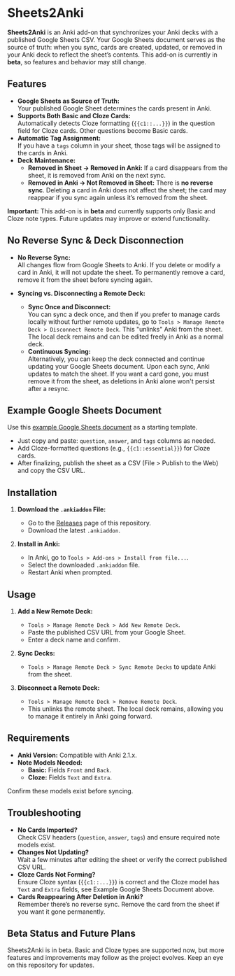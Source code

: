 # Sheets2Anki

**Sheets2Anki** is an Anki add-on that synchronizes your Anki decks with a published Google Sheets CSV. Your Google Sheets document serves as the source of truth: when you sync, cards are created, updated, or removed in your Anki deck to reflect the sheet’s contents. This add-on is currently in **beta**, so features and behavior may still change.

## Features

- **Google Sheets as Source of Truth:**  
  Your published Google Sheet determines the cards present in Anki.  
- **Supports Both Basic and Cloze Cards:**  
  Automatically detects Cloze formatting (`{{c1::...}}`) in the question field for Cloze cards. Other questions become Basic cards.  
- **Automatic Tag Assignment:**  
  If you have a `tags` column in your sheet, those tags will be assigned to the cards in Anki.  
- **Deck Maintenance:**  
  - **Removed in Sheet → Removed in Anki:** If a card disappears from the sheet, it is removed from Anki on the next sync.
  - **Removed in Anki → Not Removed in Sheet:** There is **no reverse sync**. Deleting a card in Anki does not affect the sheet; the card may reappear if you sync again unless it’s removed from the sheet.
  
**Important:** This add-on is in **beta** and currently supports only Basic and Cloze note types. Future updates may improve or extend functionality.

## No Reverse Sync & Deck Disconnection

- **No Reverse Sync:**  
  All changes flow from Google Sheets to Anki. If you delete or modify a card in Anki, it will not update the sheet. To permanently remove a card, remove it from the sheet before syncing again.
  
- **Syncing vs. Disconnecting a Remote Deck:**
  - **Sync Once and Disconnect:**  
    You can sync a deck once, and then if you prefer to manage cards locally without further remote updates, go to `Tools > Manage Remote Deck > Disconnect Remote Deck`. This "unlinks" Anki from the sheet. The local deck remains and can be edited freely in Anki as a normal deck.
  - **Continuous Syncing:**  
    Alternatively, you can keep the deck connected and continue updating your Google Sheets document. Upon each sync, Anki updates to match the sheet. If you want a card gone, you must remove it from the sheet, as deletions in Anki alone won't persist after a resync.

## Example Google Sheets Document

Use this [example Google Sheets document](https://docs.google.com/spreadsheets/d/1S97fZkuw1DctJhBB1yaiWiSh5grmNmY9Gp8KVPCpMfU/edit?usp=sharing) as a starting template.  
- Just copy and paste: `question`, `answer`, and `tags` columns as needed.
- Add Cloze-formatted questions (e.g., `{{c1::essential}}`) for Cloze cards.
- After finalizing, publish the sheet as a CSV (File > Publish to the Web) and copy the CSV URL.

## Installation

1. **Download the `.ankiaddon` File:**
   - Go to the [Releases](https://github.com/your-username/sheets2anki/releases) page of this repository.
   - Download the latest `.ankiaddon`.

2. **Install in Anki:**
   - In Anki, go to `Tools > Add-ons > Install from file...`.
   - Select the downloaded `.ankiaddon` file.
   - Restart Anki when prompted.

## Usage

1. **Add a New Remote Deck:**
   - `Tools > Manage Remote Deck > Add New Remote Deck`.
   - Paste the published CSV URL from your Google Sheet.
   - Enter a deck name and confirm.

2. **Sync Decks:**
   - `Tools > Manage Remote Deck > Sync Remote Decks` to update Anki from the sheet.

3. **Disconnect a Remote Deck:**
   - `Tools > Manage Remote Deck > Remove Remote Deck`.
   - This unlinks the remote sheet. The local deck remains, allowing you to manage it entirely in Anki going forward.

## Requirements

- **Anki Version:** Compatible with Anki 2.1.x.
- **Note Models Needed:**
  - **Basic:** Fields `Front` and `Back`.
  - **Cloze:** Fields `Text` and `Extra`.

Confirm these models exist before syncing.

## Troubleshooting

- **No Cards Imported?**  
  Check CSV headers (`question`, `answer`, `tags`) and ensure required note models exist.
- **Changes Not Updating?**  
  Wait a few minutes after editing the sheet or verify the correct published CSV URL.
- **Cloze Cards Not Forming?**  
  Ensure Cloze syntax (`{{c1::...}}`) is correct and the Cloze model has `Text` and `Extra` fields, see Example Google Sheets Document above. 
- **Cards Reappearing After Deletion in Anki?**  
  Remember there’s no reverse sync. Remove the card from the sheet if you want it gone permanently.

## Beta Status and Future Plans

Sheets2Anki is in beta. Basic and Cloze types are supported now, but more features and improvements may follow as the project evolves. Keep an eye on this repository for updates.
